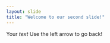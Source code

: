 ```yaml
---
layout: slide
title: "Welcome to our second slide!"
---
```

Your *text*
Use the left arrow to go back!
